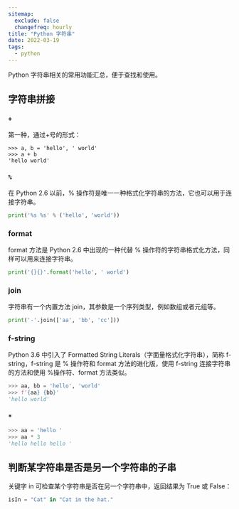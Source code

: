```yaml
---
sitemap:
  exclude: false
  changefreq: hourly
title: "Python 字符串"
date: 2022-03-19
tags:
  - python
---
```


Python 字符串相关的常用功能汇总，便于查找和使用。

## 字符串拼接

### `+`

第一种，通过+号的形式：

```shell
>>> a, b = 'hello', ' world'
>>> a + b
'hello world'
```

### `%`

在 Python 2.6 以前，% 操作符是唯一一种格式化字符串的方法，它也可以用于连接字符串。

```py
print('%s %s' % ('hello', 'world'))
```

### format

format 方法是 Python 2.6 中出现的一种代替 % 操作符的字符串格式化方法，同样可以用来连接字符串。

```py
print('{}{}'.format('hello', ' world')
```

### join

字符串有一个内置方法 join，其参数是一个序列类型，例如数组或者元组等。

```py
print('-'.join(['aa', 'bb', 'cc']))
```

### f-string

Python 3.6 中引入了 Formatted String Literals（字面量格式化字符串），简称 f-string，f-string 是 % 操作符和 format 方法的进化版，使用 f-string 连接字符串的方法和使用 %操作符、format 方法类似。

```py
>>> aa, bb = 'hello', 'world'
>>> f'{aa} {bb}'
'hello world'
```

### `*`

```py
>>> aa = 'hello '
>>> aa * 3
'hello hello hello '
```

## 判断某字符串是否是另一个字符串的子串

关键字 in 可检查某个字符串是否在另一个字符串中，返回结果为 True 或 False：

```py
isIn = "Cat" in "Cat in the hat."
```
